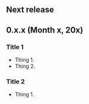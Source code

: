 ## Next release

## 0.x.x (Month x, 20x)

### Title 1
* Thing 1.
* Thing 2.

### Title 2
* Thing 1.
